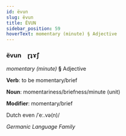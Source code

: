```yaml
---
id: ëvun
slug: ëvun
title: ËVUN
sidebar_position: 59
hoverText: momentary (minute) § Adjective
---
```


### ëvun&emsp;<span kind="abugida">ɽʇɤ̃ʃ</span>

*momentary (minute)* **§** Adjective

**Verb**: to be momentary/brief

**Noun**: momentariness/briefness/minute (unit)

**Modifier**: momentary/brief

Dutch even /ˈeː.və(n)/

*Germanic Language Family*